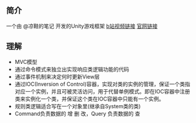 ## 简介
一个由 @凉鞋的笔记 开发的Unity游戏框架
[b站视频链接](https://www.bilibili.com/video/BV1tV4y157k1/?spm_id_from=333.788&vd_source=89cdbc52fca0b3fc1318b88e36456c76)
[官网链接](https://qframework.cn/qf)

## 理解
- MVC模型
- 通过命令模式来独立出实现响应类逻辑功能的代码
- 通过事件机制来决定何时更新View层
- 通过IOC(Inversion of Control)容器，实现对类的实例的管理，保证一个类指对应一个实例，并且可被灵活访问，用于代替单例模式。即在IOC容器中注册类来实例化一个类，并保证这个类在IOC容器中只能有一个实例。
- 规则类逻辑适合写在一个对象里(继承自System类的类)
- Command负责数据的 增 删 改，Query 负责数据的 查

#